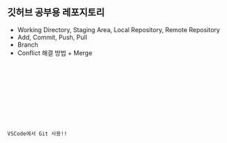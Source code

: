 ## 깃허브 공부용 레포지토리

- Working Directory, Staging Area, Local Repository, Remote Repository
- Add, Commit, Push, Pull
- Branch
- Conflict 해결 방법 + Merge

<code>
<!DOCTYPE html>
<html lang="en">
<head>
    <meta charset="UTF-8">
    <meta name="viewport" content="width=device-width, initial-scale=1.0">
    <title>새로운 기능</title>
</head>
<body>
    <p>VSCode에서 Git 사용!!</p>
</body>
</html>
</code>
